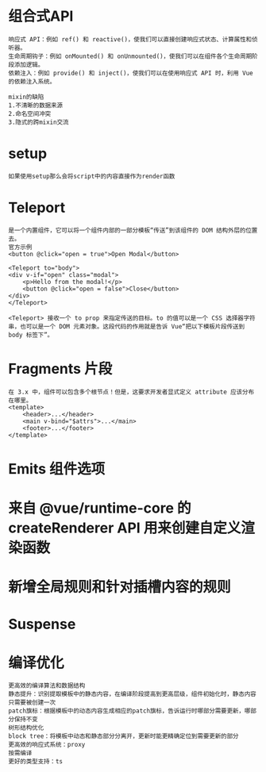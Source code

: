 # 组合式API

    响应式 API：例如 ref() 和 reactive()，使我们可以直接创建响应式状态、计算属性和侦听器。
    生命周期钩子：例如 onMounted() 和 onUnmounted()，使我们可以在组件各个生命周期阶段添加逻辑。
    依赖注入：例如 provide() 和 inject()，使我们可以在使用响应式 API 时，利用 Vue 的依赖注入系统。

    mixin的缺陷
    1.不清晰的数据来源
    2.命名空间冲突
    3.隐式的跨mixin交流

# setup

    如果使用setup那么会将script中的内容直接作为render函数

# Teleport

    是一个内置组件，它可以将一个组件内部的一部分模板“传送”到该组件的 DOM 结构外层的位置去。
    官方示例
    <button @click="open = true">Open Modal</button>

    <Teleport to="body">
    <div v-if="open" class="modal">
        <p>Hello from the modal!</p>
        <button @click="open = false">Close</button>
    </div>
    </Teleport>

    <Teleport> 接收一个 to prop 来指定传送的目标。to 的值可以是一个 CSS 选择器字符串，也可以是一个 DOM 元素对象。这段代码的作用就是告诉 Vue“把以下模板片段传送到 body 标签下”。

# Fragments 片段

    在 3.x 中，组件可以包含多个根节点！但是，这要求开发者显式定义 attribute 应该分布在哪里。
    <template>
        <header>...</header>
        <main v-bind="$attrs">...</main>
        <footer>...</footer>
    </template>

# Emits 组件选项

# 来自 @vue/runtime-core 的 createRenderer API 用来创建自定义渲染函数

# 新增全局规则和针对插槽内容的规则

# Suspense

# 编译优化

    更高效的编译算法和数据结构
    静态提升：识别提取模板中的静态内容，在编译阶段提高到更高层级，组件初始化时，静态内容只需要被创建一次
    patch旗标：根据模板中的动态内容生成相应的patch旗标，告诉运行时哪部分需要更新，哪部分保持不变
    树形结构优化
    block tree：将模板中动态和静态部分分离开，更新时能更精确定位到需要更新的部分
    更高效的响应式系统：proxy
    按需编译
    更好的类型支持：ts